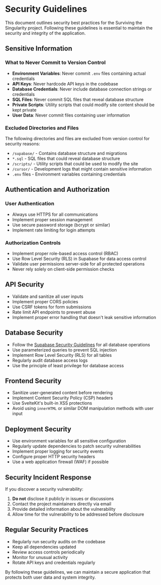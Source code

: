 # Security Guidelines

This document outlines security best practices for the Surviving the Singularity project. Following these guidelines is essential to maintain the security and integrity of the application.

## Sensitive Information

### What to Never Commit to Version Control

- **Environment Variables**: Never commit `.env` files containing actual credentials
- **API Keys**: Never hardcode API keys in the codebase
- **Database Credentials**: Never include database connection strings or credentials
- **SQL Files**: Never commit SQL files that reveal database structure
- **Private Scripts**: Utility scripts that could modify site content should be kept private
- **User Data**: Never commit files containing user information

### Excluded Directories and Files

The following directories and files are excluded from version control for security reasons:

- `/supabase/` - Contains database structure and migrations
- `*.sql` - SQL files that could reveal database structure
- `/scripts/` - Utility scripts that could be used to modify the site
- `/cursor/` - Development logs that might contain sensitive information
- `.env` files - Environment variables containing credentials

## Authentication and Authorization

### User Authentication

- Always use HTTPS for all communications
- Implement proper session management
- Use secure password storage (bcrypt or similar)
- Implement rate limiting for login attempts

### Authorization Controls

- Implement proper role-based access control (RBAC)
- Use Row Level Security (RLS) in Supabase for data access control
- Validate user permissions server-side for all protected operations
- Never rely solely on client-side permission checks

## API Security

- Validate and sanitize all user inputs
- Implement proper CORS policies
- Use CSRF tokens for form submissions
- Rate limit API endpoints to prevent abuse
- Implement proper error handling that doesn't leak sensitive information

## Database Security

- Follow the [Supabase Security Guidelines](./SUPABASE_SECURITY.md) for all database operations
- Use parameterized queries to prevent SQL injection
- Implement Row Level Security (RLS) for all tables
- Regularly audit database access logs
- Use the principle of least privilege for database access

## Frontend Security

- Sanitize user-generated content before rendering
- Implement Content Security Policy (CSP) headers
- Use SvelteKit's built-in XSS protections
- Avoid using `innerHTML` or similar DOM manipulation methods with user input

## Deployment Security

- Use environment variables for all sensitive configuration
- Regularly update dependencies to patch security vulnerabilities
- Implement proper logging for security events
- Configure proper HTTP security headers
- Use a web application firewall (WAF) if possible

## Security Incident Response

If you discover a security vulnerability:

1. **Do not** disclose it publicly in issues or discussions
2. Contact the project maintainers directly via email
3. Provide detailed information about the vulnerability
4. Allow time for the vulnerability to be addressed before disclosure

## Regular Security Practices

- Regularly run security audits on the codebase
- Keep all dependencies updated
- Review access controls periodically
- Monitor for unusual activity
- Rotate API keys and credentials regularly

By following these guidelines, we can maintain a secure application that protects both user data and system integrity.